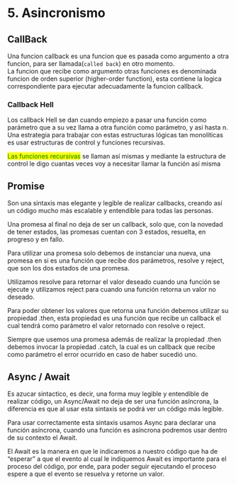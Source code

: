 # 5. Asincronismo

## CallBack

Una funcion callback es una funcion que es pasada como argumento a otra funcion, para ser llamada(`called back`) en otro momento.\
La funcion que recibe como argumento otras funciones es denominada funcion de orden superior (higher-order function), esta contiene la logica correspondiente para ejecutar adecuadamente la funcion callback.

### Callback Hell

Los callback Hell se dan cuando empiezo a pasar una función como parámetro que a su vez llama a otra función como parámetro, y así hasta n.\
Una estrategia para trabajar con estas estructuras lógicas tan monolíticas es usar estructuras de control y funciones recursivas.

<mark style="color:green;">Las funciones recursivas</mark> se llaman así mismas y mediante la estructura de control le digo cuantas veces voy a necesitar llamar la función así misma

## Promise

Son una sintaxis mas elegante y legible de realizar callbacks, creando así un código mucho más escalable y entendible para todas las personas.

Una promesa al final no deja de ser un callback, solo que, con la novedad de tener estados, las promesas cuentan con 3 estados, resuelta, en progreso y en fallo.&#x20;

Para utilizar una promesa solo debemos de instanciar una nueva, una promesa en si es una función que recibe dos parámetros, resolve y reject, que son los dos estados de una promesa.

Utilizamos resolve para retornar el valor deseado cuando una función se ejecute y utilizamos reject para cuando una función retorna un valor no deseado.

Para poder obtener los valores que retorna una función debemos utilizar su propiedad .then, esta propiedad es una función que recibe un callback el cual tendrá como parámetro el valor retornado con resolve o reject.

Siempre que usemos una promesa además de realizar la propiedad .then debemos invocar la propiedad .catch, la cual es un callback que recibe como parámetro el error ocurrido en caso de haber sucedió uno.

## Async / Await

Es azucar sintactico, es decir, una forma muy legible y entendible de realizar código, un Async/Await no deja de ser una función asíncrona, la diferencia es que al usar esta sintaxis se podrá ver un código más legible.

Para usar correctamente esta sintaxis usamos Async para declarar una función asíncrona, cuando una función es asíncrona podremos usar dentro de su contexto el Await.

El Await es la manera en que le indicaremos a nuestro código que ha de “esperar” a que el evento al cual le indiquemos Await es importante para el proceso del código, por ende, para poder seguir ejecutando el proceso espere a que el evento se resuelva y retorne un valor.
